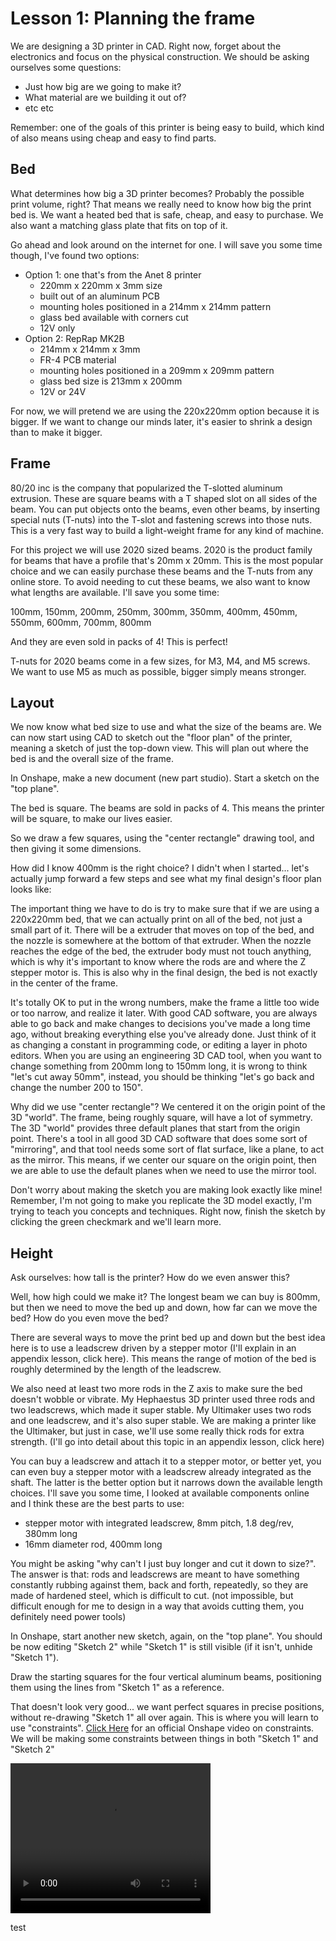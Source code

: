 # Lesson 1: Planning the frame

We are designing a 3D printer in CAD. Right now, forget about the electronics and focus on the physical construction. We should be asking ourselves some questions:

 * Just how big are we going to make it?
 * What material are we building it out of?
 * etc etc

Remember: one of the goals of this printer is being easy to build, which kind of also means using cheap and easy to find parts.

## Bed

What determines how big a 3D printer becomes? Probably the possible print volume, right? That means we really need to know how big the print bed is. We want a heated bed that is safe, cheap, and easy to purchase. We also want a matching glass plate that fits on top of it.

Go ahead and look around on the internet for one. I will save you some time though, I've found two options:

 * Option 1: one that's from the Anet 8 printer
   * 220mm x 220mm x 3mm size
   * built out of an aluminum PCB
   * mounting holes positioned in a 214mm x 214mm pattern
   * glass bed available with corners cut
   * 12V only
 * Option 2: RepRap MK2B
   * 214mm x 214mm x 3mm
   * FR-4 PCB material
   * mounting holes positioned in a 209mm x 209mm pattern
   * glass bed size is 213mm x 200mm
   * 12V or 24V

For now, we will pretend we are using the 220x220mm option because it is bigger. If we want to change our minds later, it's easier to shrink a design than to make it bigger.

## Frame

80/20 inc is the company that popularized the T-slotted aluminum extrusion. These are square beams with a T shaped slot on all sides of the beam. You can put objects onto the beams, even other beams, by inserting special nuts (T-nuts) into the T-slot and fastening screws into those nuts. This is a very fast way to build a light-weight frame for any kind of machine.

For this project we will use 2020 sized beams. 2020 is the product family for beams that have a profile that's 20mm x 20mm. This is the most popular choice and we can easily purchase these beams and the T-nuts from any online store. To avoid needing to cut these beams, we also want to know what lengths are available. I'll save you some time:

100mm, 150mm, 200mm, 250mm, 300mm, 350mm, 400mm, 450mm, 550mm, 600mm, 700mm, 800mm

And they are even sold in packs of 4! This is perfect!

T-nuts for 2020 beams come in a few sizes, for M3, M4, and M5 screws. We want to use M5 as much as possible, bigger simply means stronger.

## Layout

We now know what bed size to use and what the size of the beams are. We can now start using CAD to sketch out the "floor plan" of the printer, meaning a sketch of just the top-down view. This will plan out where the bed is and the overall size of the frame.

In Onshape, make a new document (new part studio). Start a sketch on the "top plane".

The bed is square. The beams are sold in packs of 4. This means the printer will be square, to make our lives easier.

So we draw a few squares, using the "center rectangle" drawing tool, and then giving it some dimensions.

How did I know 400mm is the right choice? I didn't when I started... let's actually jump forward a few steps and see what my final design's floor plan looks like:

The important thing we have to do is try to make sure that if we are using a 220x220mm bed, that we can actually print on all of the bed, not just a small part of it. There will be a extruder that moves on top of the bed, and the nozzle is somewhere at the bottom of that extruder. When the nozzle reaches the edge of the bed, the extruder body must not touch anything, which is why it's important to know where the rods are and where the Z stepper motor is. This is also why in the final design, the bed is not exactly in the center of the frame.

It's totally OK to put in the wrong numbers, make the frame a little too wide or too narrow, and realize it later. With good CAD software, you are always able to go back and make changes to decisions you've made a long time ago, without breaking everything else you've already done. Just think of it as changing a constant in programming code, or editing a layer in photo editors. When you are using an engineering 3D CAD tool, when you want to change something from 200mm long to 150mm long, it is wrong to think "let's cut away 50mm", instead, you should be thinking "let's go back and change the number 200 to 150".

Why did we use "center rectangle"? We centered it on the origin point of the 3D "world". The frame, being roughly square, will have a lot of symmetry. The 3D "world" provides three default planes that start from the origin point. There's a tool in all good 3D CAD software that does some sort of "mirroring", and that tool needs some sort of flat surface, like a plane, to act as the mirror. This means, if we center our square on the origin point, then we are able to use the default planes when we need to use the mirror tool.

Don't worry about making the sketch you are making look exactly like mine! Remember, I'm not going to make you replicate the 3D model exactly, I'm trying to teach you concepts and techniques. Right now, finish the sketch by clicking the green checkmark and we'll learn more.

## Height

Ask ourselves: how tall is the printer? How do we even answer this?

Well, how high could we make it? The longest beam we can buy is 800mm, but then we need to move the bed up and down, how far can we move the bed? How do you even move the bed?

There are several ways to move the print bed up and down but the best idea here is to use a leadscrew driven by a stepper motor (I'll explain in an appendix lesson, click here). This means the range of motion of the bed is roughly determined by the length of the leadscrew.

We also need at least two more rods in the Z axis to make sure the bed doesn't wobble or vibrate. My Hephaestus 3D printer used three rods and two leadscrews, which made it super stable. My Ultimaker uses two rods and one leadscrew, and it's also super stable. We are making a printer like the Ultimaker, but just in case, we'll use some really thick rods for extra strength. (I'll go into detail about this topic in an appendix lesson, click here)

You can buy a leadscrew and attach it to a stepper motor, or better yet, you can even buy a stepper motor with a leadscrew already integrated as the shaft. The latter is the better option but it narrows down the available length choices. I'll save you some time, I looked at available components online and I think these are the best parts to use:

 * stepper motor with integrated leadscrew, 8mm pitch, 1.8 deg/rev, 380mm long
 * 16mm diameter rod, 400mm long

You might be asking "why can't I just buy longer and cut it down to size?". The answer is that: rods and leadscrews are meant to have something constantly rubbing against them, back and forth, repeatedly, so they are made of hardened steel, which is difficult to cut. (not impossible, but difficult enough for me to design in a way that avoids cutting them, you definitely need power tools)

In Onshape, start another new sketch, again, on the "top plane". You should be now editing "Sketch 2" while "Sketch 1" is still visible (if it isn't, unhide "Sketch 1").

Draw the starting squares for the four vertical aluminum beams, positioning them using the lines from "Sketch 1" as a reference.

That doesn't look very good... we want perfect squares in precise positions, without re-drawing "Sketch 1" all over again. This is where you will learn to use "constraints". [Click Here](https://www.onshape.com/cad-blog/tech-tips-constraining-your-sketch) for an official Onshape video on constraints. We will be making some constraints between things in both "Sketch 1" and "Sketch 2"

<video width="320" height="240" controls>
  <source src="movie.mp4" type="video/mp4">
  <source src="movie.ogg" type="video/ogg">
  Your browser does not support the video tag.
</video>

test






